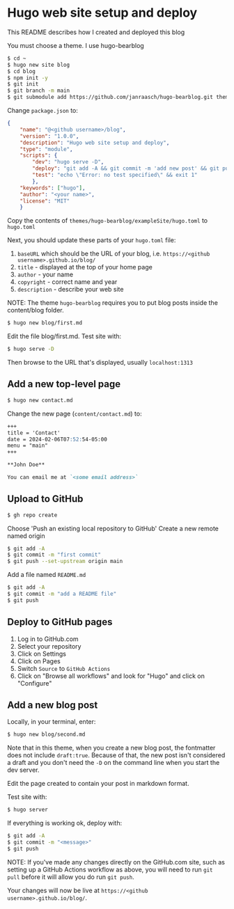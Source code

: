 Hugo web site setup and deploy
==============================

This README describes how I created and deployed this blog

You must choose a theme. I use hugo-bearblog

```bash
$ cd ~
$ hugo new site blog
$ cd blog
$ npm init -y
$ git init
$ git branch -m main
$ git submodule add https://github.com/janraasch/hugo-bearblog.git themes/hugo-bearblog
```

Change `package.json` to:

```json
{
	"name": "@<github username>/blog",
	"version": "1.0.0",
	"description": "Hugo web site setup and deploy",
	"type": "module",
	"scripts": {
		"dev": "hugo serve -D",
		"deploy": "git add -A && git commit -m 'add new post' && git push",
		"test": "echo \"Error: no test specified\" && exit 1"
		},
	"keywords": ["hugo"],
	"author": "<your name>",
	"license": "MIT"
	}
```

Copy the contents of `themes/hugo-bearblog/exampleSite/hugo.toml`
to `hugo.toml`

Next, you should update these parts of your `hugo.toml` file:

1. `baseURL` which should be the URL of your blog,
	i.e. `https://<github username>.github.io/blog/`
2. `title` - displayed at the top of your home page
3. `author` - your name
4. `copyright` - correct name and year
5. `description` - describe your web site

NOTE: The theme `hugo-bearblog` requires you to put
blog posts inside the content/blog folder.

```bash
$ hugo new blog/first.md
```

Edit the file blog/first.md. Test site with:

```bash
$ hugo serve -D
```

Then browse to the URL that's displayed,
usually `localhost:1313`

Add a new top-level page
------------------------

```bash
$ hugo new contact.md
```

Change the new page (`content/contact.md`) to:

```markdown
+++
title = 'Contact'
date = 2024-02-06T07:52:54-05:00
menu = "main"
+++

**John Doe**

You can email me at `<some email address>`
```

Upload to GitHub
----------------

```bash
$ gh repo create
```

Choose 'Push an existing local repository to GitHub'
Create a new remote named origin

```bash
$ git add -A
$ git commit -m "first commit"
$ git push --set-upstream origin main
```

Add a file named `README.md`

```bash
$ git add -A
$ git commit -m "add a README file"
$ git push
```

Deploy to GitHub pages
----------------------

1. Log in to GitHub.com
2. Select your repository
3. Click on Settings
4. Click on Pages
5. Switch `Source` to `GitHub Actions`
6. Click on "Browse all workflows" and look for "Hugo"
	and click on "Configure"

Add a new blog post
-------------------

Locally, in your terminal, enter:

```bash
$ hugo new blog/second.md
```

Note that in this theme, when you create a new blog post,
the fontmatter does not include `draft:true`. Because of that,
the new post isn't considered a draft and you don't need the
`-D` on the command line when you start the dev server.

Edit the page created to contain your post in markdown format.

Test site with:

```bash
$ hugo server
```

If everything is working ok, deploy with:

```bash
$ git add -A
$ git commit -m "<message>"
$ git push
```

NOTE: If you've made any changes directly on the GitHub.com
site, such as setting up a GitHub Actions workflow as above,
you will need to run `git pull` before it will allow you do
run `git push`.

Your changes will now be live at `https://<github username>.github.io/blog/`.

